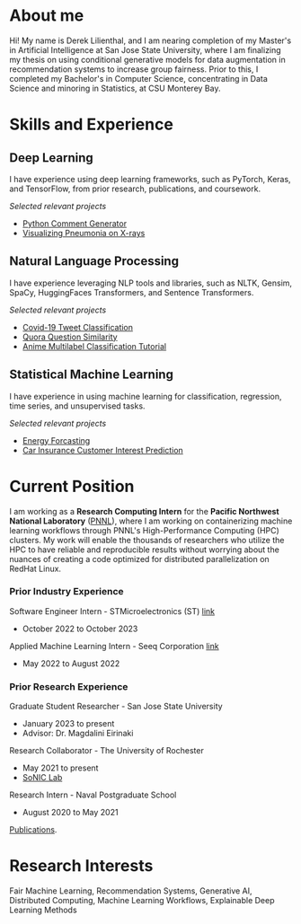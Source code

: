 # About me

Hi! My name is Derek Lilienthal, and I am nearing completion of my Master's in Artificial Intelligence at San Jose State University, where I am finalizing my thesis on using conditional generative models for data augmentation in recommendation systems to increase group fairness. Prior to this, I completed my Bachelor's in Computer Science, concentrating in Data Science and minoring in Statistics, at CSU Monterey Bay.

# Skills and Experience

## Deep Learning

I have experience using deep learning frameworks, such as PyTorch, Keras, and TensorFlow, from prior research, publications, and coursework. 

*Selected relevant projects*
- [Python Comment Generator](https://github.com/dblilienthal/Python-Function-Commenter)
- [Visualizing Pneumonia on X-rays](https://github.com/dblilienthal/Visualizing-Pneumonia-using-Deep-Learning)

## Natural Language Processing

I have experience leveraging NLP tools and libraries, such as NLTK, Gensim, SpaCy, HuggingFaces Transformers, and Sentence Transformers.  

*Selected relevant projects*
- [Covid-19 Tweet Classification](https://github.com/dblilienthal/Multiclass-Text-Classification-with-DistilBERT-on-COVID-19-Tweets/blob/main/Multiclass%20Text%20Classification%20with%20DistilBERT%20on%20COVID-19%20Tweets.ipynb)
- [Quora Question Similarity](https://github.com/dblilienthal/Identifying-Quora-Question-Pairs/tree/main)
- [Anime Multilabel Classification Tutorial](https://github.com/dblilienthal/Multi-Label-Classification-Tutorial-for-NLP/blob/main/Multi-Label%20NLP.ipynb)

## Statistical Machine Learning

I have experience in using machine learning for classification, regression, time series, and unsupervised tasks.   

*Selected relevant projects*
- [Energy Forcasting](https://github.com/dblilienthal/Household-Energy-Forecasting/blob/main/Household%20Energy%20Modeling.ipynb)
- [Car Insurance Customer Interest Prediction](https://github.com/dblilienthal/Machine-Learning-Projects/blob/main/car_insurance_predictions.ipynb)

# Current Position

I am working as a **Research Computing Intern** for the **Pacific Northwest National Laboratory** ([PNNL](https://www.pnnl.gov/)), where I am working on containerizing machine learning workflows through PNNL's High-Performance Computing (HPC) clusters. My work will enable the thousands of researchers who utilize the HPC to have reliable and reproducible results without worrying about the nuances of creating a code optimized for distributed parallelization on RedHat Linux. 

### Prior Industry Experience

Software Engineer Intern - STMicroelectronics (ST) [link](https://www.st.com/)
- October 2022 to October 2023
  
Applied Machine Learning Intern - Seeq Corporation [link](https://www.seeq.com/)
- May 2022 to August 2022

### Prior Research Experience

Graduate Student Researcher - San Jose State University
- January 2023 to present
- Advisor: Dr. Magdalini Eirinaki
  
Research Collaborator - The University of Rochester
- May 2021 to present
- [SoNIC Lab](https://www.piazzalab.com/)
  
Research Intern - Naval Postgraduate School
- August 2020 to May 2021 

[Publications](./publications.html).

# Research Interests

Fair Machine Learning, Recommendation Systems, Generative AI, Distributed Computing, Machine Learning Workflows, Explainable Deep Learning Methods
